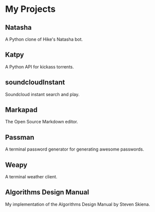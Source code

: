 # My Projects #

## Natasha ##
A Python clone of Hike's Natasha bot.

## Katpy ##
A Python API for kickass torrents.

## soundcloudInstant ##
Soundcloud instant search and play.

## Markapad ##
The Open Source Markdown editor.

## Passman ##
A terminal password generator for generating awesome passwords.

## Weapy ##
A terminal weather client.

## Algorithms Design Manual ##
My implementation of the Algorithms Design Manual by Steven Skiena.

